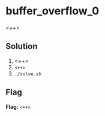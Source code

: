 # buffer_overflow_0
*<++>*

## Solution
1. <++>
2. `<++>`
3. `./solve.sh`


## Flag
**Flag:** `<++>`
